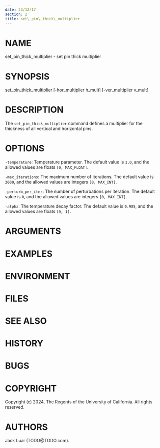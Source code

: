 ```yaml
---
date: 23/12/17
section: 2
title: set\_pin\_thick\_multiplier
---
```


NAME
====

set\_pin\_thick\_multiplier - set pin thick multiplier

SYNOPSIS
========

set\_pin\_thick\_multiplier \[-hor\_multiplier h\_mult\]
\[-ver\_multiplier v\_mult\]

DESCRIPTION
===========

The `set_pin_thick_multiplier` command defines a multiplier for the
thickness of all vertical and horizontal pins.

OPTIONS
=======

`-temperature`: Temperature parameter. The default value is `1.0`, and
the allowed values are floats `[0, MAX_FLOAT]`.

`-max_iterations`: The maximum number of iterations. The default value
is `2000`, and the allowed values are integers `[0, MAX_INT]`.

`-perturb_per_iter`: The number of perturbations per iteration. The
default value is `0`, and the allowed values are integers
`[0, MAX_INT]`.

`-alpha`: The temperature decay factor. The default value is `0.985`,
and the allowed values are floats `(0, 1]`.

ARGUMENTS
=========

EXAMPLES
========

ENVIRONMENT
===========

FILES
=====

SEE ALSO
========

HISTORY
=======

BUGS
====

COPYRIGHT
=========

Copyright (c) 2024, The Regents of the University of California. All
rights reserved.

AUTHORS
=======

Jack Luar (TODO\@TODO.com).
